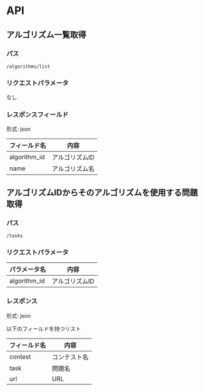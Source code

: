# API
## アルゴリズム一覧取得
### パス
`/algorithms/list`
### リクエストパラメータ
なし
### レスポンスフィールド
形式: json

| フィールド名 | 内容 |
| ----- | ----- |
| algorithm\_id | アルゴリズムID |
| name | アルゴリズム名 |

##  アルゴリズムIDからそのアルゴリズムを使用する問題取得
### パス
`/tasks`
### リクエストパラメータ
| パラメータ名 | 内容 |
| ----- | ----- |
| algorithm\_id | アルゴリズムID |
### レスポンス
形式: json

以下のフィールドを持つリスト

| フィールド名 | 内容 |
| ----- | ----- |
| contest | コンテスト名 |
| task | 問題名 |
| url | URL |
